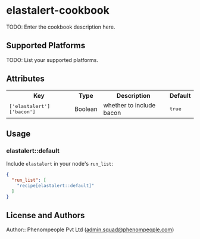 # elastalert-cookbook

TODO: Enter the cookbook description here.

## Supported Platforms

TODO: List your supported platforms.

## Attributes

<table>
  <tr>
    <th>Key</th>
    <th>Type</th>
    <th>Description</th>
    <th>Default</th>
  </tr>
  <tr>
    <td><tt>['elastalert']['bacon']</tt></td>
    <td>Boolean</td>
    <td>whether to include bacon</td>
    <td><tt>true</tt></td>
  </tr>
</table>

## Usage

### elastalert::default

Include `elastalert` in your node's `run_list`:

```json
{
  "run_list": [
    "recipe[elastalert::default]"
  ]
}
```

## License and Authors

Author:: Phenompeople Pvt Ltd (<admin.squad@phenompeople.com>)

